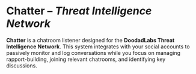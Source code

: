# Chatter – *Threat Intelligence Network*

**Chatter** is a chatroom listener designed for the **DoodadLabs Threat Intelligence Network**. This system integrates with your social accounts to passively monitor and log conversations while you focus on managing rapport-building, joining relevant chatrooms, and identifying key discussions.


